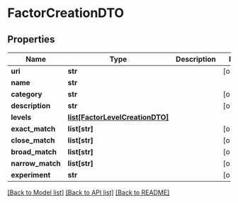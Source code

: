 # FactorCreationDTO

## Properties
Name | Type | Description | Notes
------------ | ------------- | ------------- | -------------
**uri** | **str** |  | [optional] 
**name** | **str** |  | 
**category** | **str** |  | [optional] 
**description** | **str** |  | [optional] 
**levels** | [**list[FactorLevelCreationDTO]**](FactorLevelCreationDTO.md) |  | 
**exact_match** | **list[str]** |  | [optional] 
**close_match** | **list[str]** |  | [optional] 
**broad_match** | **list[str]** |  | [optional] 
**narrow_match** | **list[str]** |  | [optional] 
**experiment** | **str** |  | [optional] 

[[Back to Model list]](../README.md#documentation-for-models) [[Back to API list]](../README.md#documentation-for-api-endpoints) [[Back to README]](../README.md)

